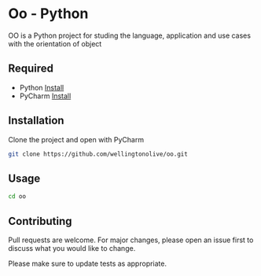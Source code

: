# Oo - Python

OO is a Python project for studing the language, application and use cases with the orientation of object

## Required

- Python [Install](https://www.python.org/)
- PyCharm [Install](https://www.jetbrains.com/pt-br/pycharm/download/#section=windows)

## Installation

Clone the project and open with PyCharm

```bash
git clone https://github.com/wellingtonolive/oo.git
```

## Usage

```bash
cd oo

```

## Contributing
Pull requests are welcome. For major changes, please open an issue first to discuss what you would like to change.

Please make sure to update tests as appropriate.
